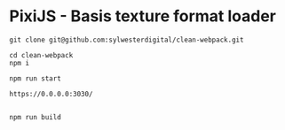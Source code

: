 # PixiJS - Basis texture format loader

```
git clone git@github.com:sylwesterdigital/clean-webpack.git

cd clean-webpack
npm i

npm run start

https://0.0.0.0:3030/


npm run build
```